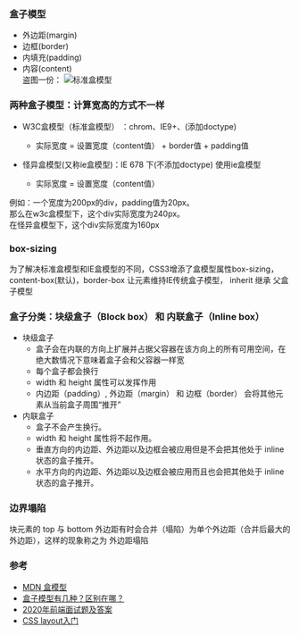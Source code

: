

### 盒子模型  
- 外边距(margin)  
- 边框(border)  
- 内填充(padding)  
- 内容(content)  
盗图一份：
![标准盒模型](https://user-gold-cdn.xitu.io/2020/6/17/172c14a7523ef5c5?imageView2/0/w/1280/h/960/format/webp/ignore-error/1)  

### 两种盒子模型：计算宽高的方式不一样  
+ W3C盒模型（标准盒模型） ：chrom、IE9+、(添加doctype)
  - 实际宽度 = 设置宽度（content值） + border值 + padding值  

+ 怪异盒模型(又称ie盒模型)：IE 678 下(不添加doctype) 使用ie盒模型
  - 实际宽度 = 设置宽度（content值）  

例如：一个宽度为200px的div，padding值为20px。  
那么在w3c盒模型下，这个div实际宽度为240px。  
在怪异盒模型下，这个div实际宽度为160px  

### box-sizing  
为了解决标准盒模型和IE盒模型的不同，CSS3增添了盒模型属性box-sizing，content-box(默认)，border-box 让元素维持IE传统盒子模型， inherit 继承 父盒子模型  

### 盒子分类：块级盒子（Block box） 和 内联盒子（Inline box）  
+ 块级盒子 
  - 盒子会在内联的方向上扩展并占据父容器在该方向上的所有可用空间，在绝大数情况下意味着盒子会和父容器一样宽
  - 每个盒子都会换行
  - width 和 height 属性可以发挥作用
  - 内边距（padding）, 外边距（margin） 和 边框（border） 会将其他元素从当前盒子周围“推开”
+ 内联盒子  
  - 盒子不会产生换行。
  - width 和 height 属性将不起作用。
  - 垂直方向的内边距、外边距以及边框会被应用但是不会把其他处于 inline 状态的盒子推开。
  - 水平方向的内边距、外边距以及边框会被应用而且也会把其他处于 inline 状态的盒子推开。


### 边界塌陷  
块元素的 top 与 bottom 外边距有时会合并（塌陷）为单个外边距（合并后最大的外边距），这样的现象称之为 外边距塌陷

### 参考  
- [MDN 盒模型](https://developer.mozilla.org/zh-CN/docs/Learn/CSS/Building_blocks/The_box_model)  
- [盒子模型有几种？区别在哪？](https://blog.csdn.net/theaaaheartbeat/article/details/105554592)  
- [2020年前端面试题及答案](https://blog.csdn.net/raleway/article/details/104268283)  
- [CSS layout入门](https://www.cnblogs.com/winter-cn/archive/2012/11/13/2768732.html)